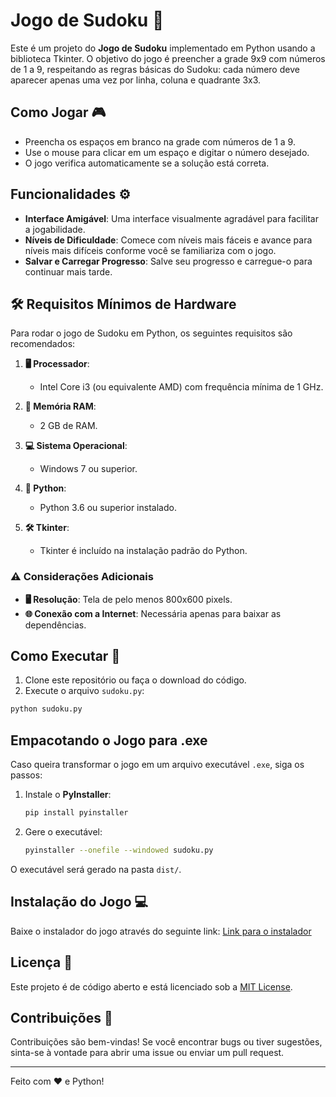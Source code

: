 # Jogo de Sudoku 🧩

Este é um projeto do **Jogo de Sudoku** implementado em Python usando a biblioteca Tkinter. O objetivo do jogo é preencher a grade 9x9 com números de 1 a 9, respeitando as regras básicas do Sudoku: cada número deve aparecer apenas uma vez por linha, coluna e quadrante 3x3.

## Como Jogar 🎮

- Preencha os espaços em branco na grade com números de 1 a 9.
- Use o mouse para clicar em um espaço e digitar o número desejado.
- O jogo verifica automaticamente se a solução está correta.

## Funcionalidades ⚙️

- **Interface Amigável**: Uma interface visualmente agradável para facilitar a jogabilidade.
- **Níveis de Dificuldade**: Comece com níveis mais fáceis e avance para níveis mais difíceis conforme você se familiariza com o jogo.
- **Salvar e Carregar Progresso**: Salve seu progresso e carregue-o para continuar mais tarde.

## 🛠️ Requisitos Mínimos de Hardware

Para rodar o jogo de Sudoku em Python, os seguintes requisitos são recomendados:

1. **🖥️ Processador**:
   - Intel Core i3 (ou equivalente AMD) com frequência mínima de 1 GHz.

2. **💾 Memória RAM**:
   - 2 GB de RAM.

3. **💻 Sistema Operacional**:
   - Windows 7 ou superior.

4. **🐍 Python**:
   - Python 3.6 ou superior instalado.

5. **🛠️ Tkinter**:
   - Tkinter é incluído na instalação padrão do Python.

### ⚠️ Considerações Adicionais

- **🖥️ Resolução**: Tela de pelo menos 800x600 pixels.
- **🌐 Conexão com a Internet**: Necessária apenas para baixar as dependências.

## Como Executar 🚀

1. Clone este repositório ou faça o download do código.
2. Execute o arquivo `sudoku.py`:

```bash
python sudoku.py
```

## Empacotando o Jogo para .exe

Caso queira transformar o jogo em um arquivo executável `.exe`, siga os passos:

1. Instale o **PyInstaller**:
   ```bash
   pip install pyinstaller
   ```

2. Gere o executável:
   ```bash
   pyinstaller --onefile --windowed sudoku.py
   ```

O executável será gerado na pasta `dist/`.

## Instalação do Jogo 💻

Baixe o instalador do jogo através do seguinte link:
[Link para o instalador](https://www.mediafire.com/file/80zsuljwnsbc4v1/Sudoku.exe/file)


## Licença 📄

Este projeto é de código aberto e está licenciado sob a [MIT License](https://github.com/boaventura-bit/SUDOKU/blob/main/LICENSE).

## Contribuições 🤝

Contribuições são bem-vindas! Se você encontrar bugs ou tiver sugestões, sinta-se à vontade para abrir uma issue ou enviar um pull request.

---

Feito com ❤️ e Python!